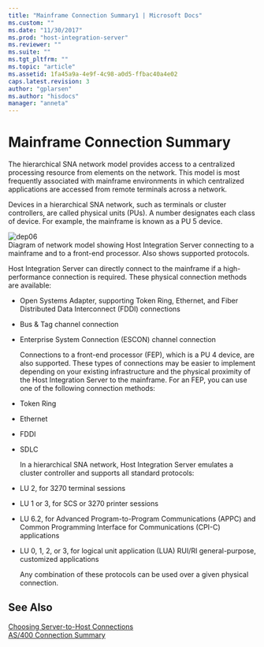 ```yaml
---
title: "Mainframe Connection Summary1 | Microsoft Docs"
ms.custom: ""
ms.date: "11/30/2017"
ms.prod: "host-integration-server"
ms.reviewer: ""
ms.suite: ""
ms.tgt_pltfrm: ""
ms.topic: "article"
ms.assetid: 1fa45a9a-4e9f-4c98-a0d5-ffbac40a4e02
caps.latest.revision: 3
author: "gplarsen"
ms.author: "hisdocs"
manager: "anneta"
---
```

# Mainframe Connection Summary
The hierarchical SNA network model provides access to a centralized processing resource from elements on the network. This model is most frequently associated with mainframe environments in which centralized applications are accessed from remote terminals across a network.  
  
 Devices in a hierarchical SNA network, such as terminals or cluster controllers, are called physical units (PUs). A number designates each class of device. For example, the mainframe is known as a PU 5 device.  
  
 ![](../core/media/dep06.gif "dep06")  
Diagram of network model showing Host Integration Server connecting to a mainframe and to a front-end processor. Also shows supported protocols.  
  
 Host Integration Server can directly connect to the mainframe if a high-performance connection is required. These physical connection methods are available:  
  
- Open Systems Adapter, supporting Token Ring, Ethernet, and Fiber Distributed Data Interconnect (FDDI) connections  
  
- Bus & Tag channel connection  
  
- Enterprise System Connection (ESCON) channel connection  
  
  Connections to a front-end processor (FEP), which is a PU 4 device, are also supported. These types of connections may be easier to implement depending on your existing infrastructure and the physical proximity of the Host Integration Server to the mainframe. For an FEP, you can use one of the following connection methods:  
  
- Token Ring  
  
- Ethernet  
  
- FDDI  
  
- SDLC  
  
  In a hierarchical SNA network, Host Integration Server emulates a cluster controller and supports all standard protocols:  
  
- LU 2, for 3270 terminal sessions  
  
- LU 1 or 3, for SCS or 3270 printer sessions  
  
- LU 6.2, for Advanced Program-to-Program Communications (APPC) and Common Programming Interface for Communications (CPI-C) applications  
  
- LU 0, 1, 2, or 3, for logical unit application (LUA) RUI/RI general-purpose, customized applications  
  
  Any combination of these protocols can be used over a given physical connection.  
  
## See Also  
 [Choosing Server-to-Host Connections](../core/choosing-server-to-host-connections1.md)   
 [AS/400 Connection Summary](../core/as-400-connection-summary1.md)